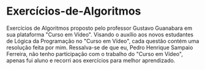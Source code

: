 # Exercícios-de-Algoritmos
Exercícios de Algoritmos proposto pelo professor Gustavo Guanabara em sua plataforma "Curso em Vídeo". 
Visando o auxílio aos novos estudantes de Lógica da Programação no "Curso em Vídeo", cada questão contém uma resolução feita por mim.
Ressalva-se de que eu, Pedro Henrique Sampaio Ferreira, não tenho participação com o trabalho do "Curso em Vídeo", apenas fui aluno e recorri aos exercícios para melhor aprendizado.
